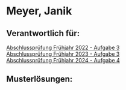 # Meyer, Janik

## Verantwortlich für:

[Abschlussprüfung Frühjahr 2022 - Aufgabe 3](../../AP1%20Übersicht/fruehjahr-2022/fruehjahr-2022-nr3.md)  
[Abschlussprüfung Frühjahr 2023 - Aufgabe 3](../../AP1%20Übersicht/fruehjahr-2023/fruehjahr-2023-nr3.md)  
[Abschlussprüfung Frühjahr 2024 - Aufgabe 4](../../AP1%20Übersicht/fruehjahr-2024/fruehjahr-2024-nr4.md)  

## Musterlösungen:

